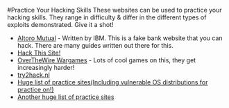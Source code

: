 #Practice Your Hacking Skills
These websites can be used to practice your hacking skills. They range in difficulty & differ in the different types of exploits demonstrated. Give it a shot!

* [Altoro Mutual](http://demo.testfire.net/bank/login.aspx) - Written by IBM. This is a fake bank website that you can hack. There are many guides written out there for this.
* [Hack This Site!](https://www.hackthissite.org/)
* [OverTheWire Wargames](http://overthewire.org/wargames/) - Lots of cool games on this, they get increasingly harder!
* [try2hack.nl](http://www.try2hack.nl/)
* [Huge list of practice sites(Including vulnerable OS distributions for practice on!)](http://www.felipemartins.info/2015/03/pentesting-vulnerable-study-frameworks-complete-list/)
* [Another huge list of practice sites](https://securitythoughts.wordpress.com/2010/03/22/vulnerable-web-applications-for-learning/)